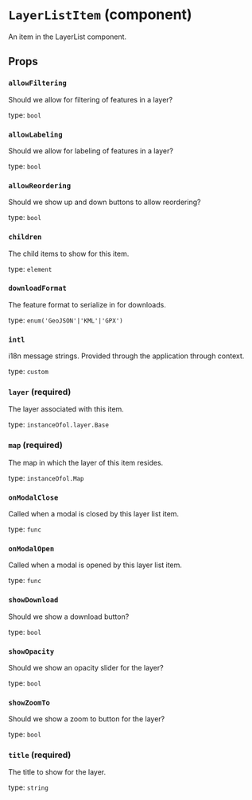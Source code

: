 `LayerListItem` (component)
===========================

An item in the LayerList component.

Props
-----

### `allowFiltering`

Should we allow for filtering of features in a layer?

type: `bool`


### `allowLabeling`

Should we allow for labeling of features in a layer?

type: `bool`


### `allowReordering`

Should we show up and down buttons to allow reordering?

type: `bool`


### `children`

The child items to show for this item.

type: `element`


### `downloadFormat`

The feature format to serialize in for downloads.

type: `enum('GeoJSON'|'KML'|'GPX')`


### `intl`

i18n message strings. Provided through the application through context.

type: `custom`


### `layer` (required)

The layer associated with this item.

type: `instanceOfol.layer.Base`


### `map` (required)

The map in which the layer of this item resides.

type: `instanceOfol.Map`


### `onModalClose`

Called when a modal is closed by this layer list item.

type: `func`


### `onModalOpen`

Called when a modal is opened by this layer list item.

type: `func`


### `showDownload`

Should we show a download button?

type: `bool`


### `showOpacity`

Should we show an opacity slider for the layer?

type: `bool`


### `showZoomTo`

Should we show a zoom to button for the layer?

type: `bool`


### `title` (required)

The title to show for the layer.

type: `string`

